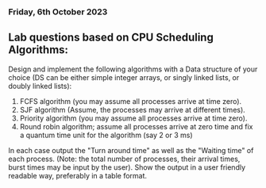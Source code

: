 ### Friday, 6th October 2023
## Lab questions based on CPU Scheduling Algorithms:
Design and implement the following algorithms with a Data structure
of your choice (DS can be either simple integer arrays, or singly
linked lists, or doubly linked lists):
1. FCFS algorithm (you may assume all processes arrive at time zero).
2. SJF algorithm (Assume, the processes may arrive at different
times).
3. Priority algorithm (you may assume all processes arrive at time
zero).
4. Round robin algorithm; assume all processes arrive at zero time
and fix a quantum time unit for the algorithm (say 2 or 3 ms)


In each case output the "Turn around time" as well as the "Waiting
time" of each process. (Note: the total number of processes, their
arrival times, burst times may be input by the user).
Show the output in a user friendly readable way, preferably in a
table format.

